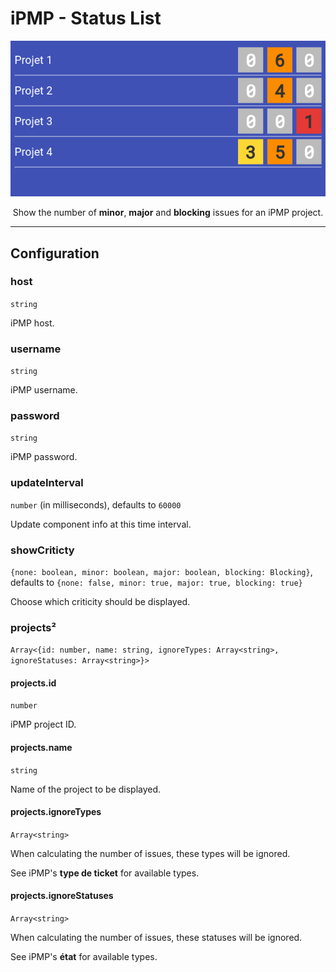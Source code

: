 # iPMP - Status List

<p align="center">
  <img alt="iPMP - Status List" src="/plugins/visual-management-plugin-ipmp/assets/status-list.png" />
</p>

<p align="center">Show the number of <strong>minor</strong>, <strong>major</strong> and <strong>blocking</strong> issues for an iPMP project.</p>

---

## Configuration

### host

`string`

iPMP host.

### username

`string`

iPMP username.

### password

`string`

iPMP password.

### updateInterval

`number` (in milliseconds), defaults to `60000`

Update component info at this time interval.

### showCriticty

`{none: boolean, minor: boolean, major: boolean, blocking: Blocking}`, defaults to `{none: false, minor: true, major: true, blocking: true}`

Choose which criticity should be displayed.

### projects²

`Array<{id: number, name: string, ignoreTypes: Array<string>, ignoreStatuses: Array<string>}>`

#### projects.id

`number`

iPMP project ID.

#### projects.name

`string`

Name of the project to be displayed.

#### projects.ignoreTypes

`Array<string>`

When calculating the number of issues, these types will be ignored.

See iPMP's **type de ticket** for available types.

#### projects.ignoreStatuses

`Array<string>`

When calculating the number of issues, these statuses will be ignored.

See iPMP's **état** for available types.
